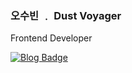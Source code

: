 ### 오수빈 ﹒ Dust Voyager

Frontend Developer

[![Blog Badge](https://img.shields.io/badge/Blog-1d1f21?logo=Next.js&logoColor=white&link=https://www.dustvoyager.com/)](https://www.dustvoyager.com/)
